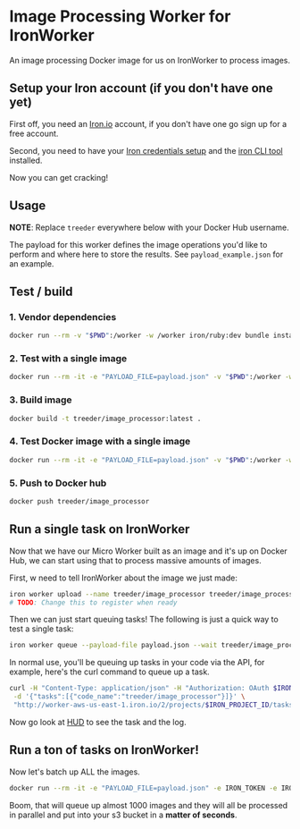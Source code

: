 Image Processing Worker for IronWorker
================================

An image processing Docker image for us on IronWorker to process images.

## Setup your Iron account (if you don't have one yet)

First off, you need an [Iron.io](http://www.iron.io) account, if you don't have one go sign up for a free account.

Second, you need to have your [Iron credentials setup](http://dev.iron.io/worker/reference/configuration/) and the
[iron CLI tool](https://github.com/iron-io/ironcli) installed.

Now you can get cracking!

## Usage

**NOTE**: Replace `treeder` everywhere below with your Docker Hub username.

The payload for this worker defines the image operations you'd like to perform and where
here to store the results. See `payload_example.json` for an example.

## Test / build

### 1. Vendor dependencies

```sh
docker run --rm -v "$PWD":/worker -w /worker iron/ruby:dev bundle install --standalone --clean
```

### 2. Test with a single image

```sh
docker run --rm -it -e "PAYLOAD_FILE=payload.json" -v "$PWD":/worker -w /worker treeder/ruby-imagemagick ruby image_processor.rb
```

### 3. Build image

```sh
docker build -t treeder/image_processor:latest .
```

### 4. Test Docker image with a single image

```sh
docker run --rm -it -e "PAYLOAD_FILE=payload.json" -v "$PWD":/worker -w /worker treeder/image_processor
```

### 5. Push to Docker hub

```sh
docker push treeder/image_processor
```

## Run a single task on IronWorker

Now that we have our Micro Worker built as an image and it's up on Docker Hub,
we can start using that to process massive amounts of images.  

First, w need to tell IronWorker about the image we just made:

```sh
iron worker upload --name treeder/image_processor treeder/image_processor
# TODO: Change this to register when ready
```

Then we can just start queuing tasks!  The following is just a quick way to test
a single task:

```sh
iron worker queue --payload-file payload.json --wait treeder/image_processor
```

In normal use, you'll be queuing up tasks in your code via the API, for example, here's
the curl command to queue up a task.

```sh
curl -H "Content-Type: application/json" -H "Authorization: OAuth $IRON_TOKEN" \
 -d '{"tasks":[{"code_name":"treeder/image_processor"}]}' \
 "http://worker-aws-us-east-1.iron.io/2/projects/$IRON_PROJECT_ID/tasks"
```

Now go look at [HUD](http://hud.iron.io) to see the task and the log.

## Run a ton of tasks on IronWorker!

Now let's batch up ALL the images.

```sh
docker run --rm -it -e "PAYLOAD_FILE=payload.json" -e IRON_TOKEN -e IRON_PROJECT_ID -v "$PWD":/worker -w /worker iron/ruby ruby batch_process.rb
```

Boom, that will queue up almost 1000 images and they will all be processed in parallel
and put into your s3 bucket in a **matter of seconds**.
